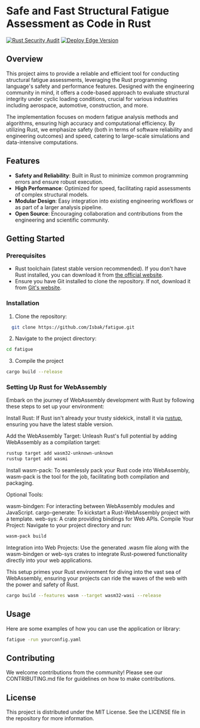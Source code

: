 # Safe and Fast Structural Fatigue Assessment as Code in Rust

[![Rust Security Audit](https://github.com/Isbak/fatigue/actions/workflows/security_audit.yml/badge.svg)](https://github.com/Isbak/fatigue/actions/workflows/security_audit.yml) [![Deploy Edge Version](https://github.com/Isbak/fatigue/actions/workflows/webassembly.yml/badge.svg)](https://github.com/Isbak/fatigue/actions/workflows/webassembly.yml)

## Overview

This project aims to provide a reliable and efficient tool for conducting structural fatigue assessments, leveraging the Rust programming language's safety and performance features. Designed with the engineering community in mind, it offers a code-based approach to evaluate structural integrity under cyclic loading conditions, crucial for various industries including aerospace, automotive, construction, and more.

The implementation focuses on modern fatigue analysis methods and algorithms, ensuring high accuracy and computational efficiency. By utilizing Rust, we emphasize safety (both in terms of software reliability and engineering outcomes) and speed, catering to large-scale simulations and data-intensive computations.

## Features

- **Safety and Reliability**: Built in Rust to minimize common programming errors and ensure robust execution.
- **High Performance**: Optimized for speed, facilitating rapid assessments of complex structural models.
- **Modular Design**: Easy integration into existing engineering workflows or as part of a larger analysis pipeline.
- **Open Source**: Encouraging collaboration and contributions from the engineering and scientific community.

## Getting Started

### Prerequisites

- Rust toolchain (latest stable version recommended). If you don't have Rust installed, you can download it from [the official website](https://www.rust-lang.org/tools/install).
- Ensure you have Git installed to clone the repository. If not, download it from [Git's website](https://git-scm.com/downloads).

### Installation

1. Clone the repository:
```sh
  git clone https://github.com/Isbak/fatigue.git
```
2. Navigate to the project directory:
```sh
cd fatigue
```
3. Compile the project
```sh
cargo build --release
```

### Setting Up Rust for WebAssembly
Embark on the journey of WebAssembly development with Rust by following these steps to set up your environment:

Install Rust: If Rust isn't already your trusty sidekick, install it via [rustup](https://rustup.rs/), ensuring you have the latest stable version.

Add the WebAssembly Target: Unleash Rust's full potential by adding WebAssembly as a compilation target:

```sh
rustup target add wasm32-unknown-unknown
rustup target add wasmi
```
Install wasm-pack: To seamlessly pack your Rust code into WebAssembly, wasm-pack is the tool for the job, facilitating both compilation and packaging.

Optional Tools:

wasm-bindgen: For interacting between WebAssembly modules and JavaScript.
cargo-generate: To kickstart a Rust-WebAssembly project with a template.
web-sys: A crate providing bindings for Web APIs.
Compile Your Project: Navigate to your project directory and run:

```sh
wasm-pack build
```
Integration into Web Projects: Use the generated .wasm file along with the wasm-bindgen or web-sys crates to integrate Rust-powered functionality directly into your web applications.

This setup primes your Rust environment for diving into the vast sea of WebAssembly, ensuring your projects can ride the waves of the web with the power and safety of Rust.

```sh
cargo build --features wasm --target wasm32-wasi --release
```

## Usage
Here are some examples of how you can use the application or library:
```sh
fatigue -run yourconfig.yaml
```

## Contributing
We welcome contributions from the community! Please see our CONTRIBUTING.md file for guidelines on how to make contributions.

## License
This project is distributed under the MIT License. See the LICENSE file in the repository for more information.
